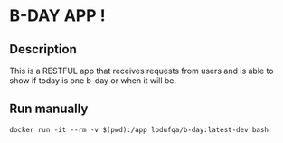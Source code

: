 # B-DAY APP !

## Description

This is a RESTFUL app that receives requests from users and is able to show if today is one b-day or when it will be.

## Run manually

```
docker run -it --rm -v $(pwd):/app lodufqa/b-day:latest-dev bash
```
